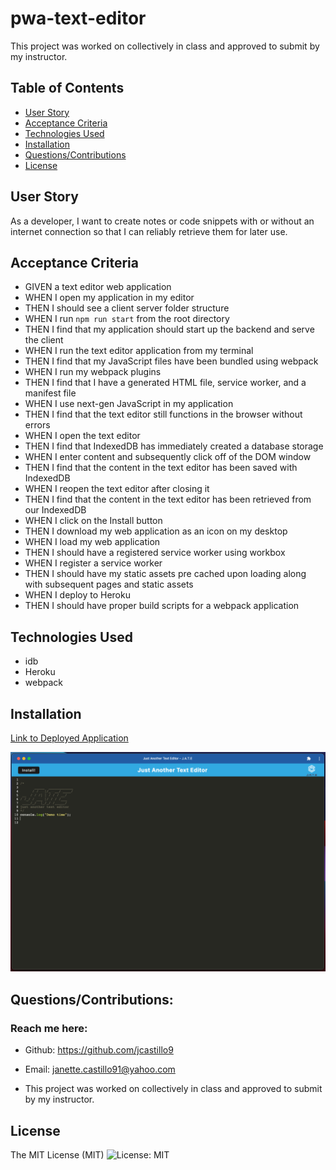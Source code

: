 # pwa-text-editor
This project was worked on collectively in class and approved to submit by my instructor.

## Table of Contents
  * [User Story](#user-story)
  * [Acceptance Criteria](#acceptance-criteria)
  * [Technologies Used](#technologies-used)
  * [Installation](#installation)
  * [Questions/Contributions](#questions/contributions)
  * [License](#license)

## User Story
As a developer, I want to create notes or code snippets with or without an internet connection so that I can reliably retrieve them for later use.

## Acceptance Criteria
 *  GIVEN a text editor web application
 *  WHEN I open my application in my editor
 *  THEN I should see a client server folder structure
 *  WHEN I run `npm run start` from the root directory
 *  THEN I find that my application should start up the backend and serve the client
 *  WHEN I run the text editor application from my terminal
 *  THEN I find that my JavaScript files have been bundled using webpack
 *  WHEN I run my webpack plugins
 *  THEN I find that I have a generated HTML file, service worker, and a manifest file
 *  WHEN I use next-gen JavaScript in my application
 *  THEN I find that the text editor still functions in the browser without errors
 *  WHEN I open the text editor
 *  THEN I find that IndexedDB has immediately created a database storage
 *  WHEN I enter content and subsequently click off of the DOM window
 *  THEN I find that the content in the text editor has been saved with IndexedDB
 *  WHEN I reopen the text editor after closing it
 *  THEN I find that the content in the text editor has been retrieved from our IndexedDB
 *  WHEN I click on the Install button
 *  THEN I download my web application as an icon on my desktop
 *  WHEN I load my web application
 *  THEN I should have a registered service worker using workbox
 *  WHEN I register a service worker
 *  THEN I should have my static assets pre cached upon loading along with subsequent pages and static assets
 *  WHEN I deploy to Heroku
 *  THEN I should have proper build scripts for a webpack application

## Technologies Used
  * idb
  * Heroku
  * webpack

## Installation
  [Link to Deployed Application]()

 <img src="assets/images/ScreenShot.png"/>
 
 ## Questions/Contributions:
 ### Reach me here:

  * Github: <https://github.com/jcastillo9>
  * Email: janette.castillo91@yahoo.com
 
  * This project was worked on collectively in class and approved to submit by my instructor. 

## License
The MIT License (MIT) ![License: MIT](<https://img.shields.io/badge/License-MIT-yellow.svg>)
